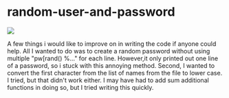 # random-user-and-password

![](ghubpw.gif)

A few things i would like to improve on in writing the code if anyone could help. All I wanted to do was to create a random password without using multiple "pw[rand() %..." for each line. However,it only printed out one line of a password, so i stuck with this annoying method. Second, I wanted to convert the first character from the list of names from the file to lower case. I tried, but that didn't work either. I may have had to add sum additional functions in doing so, but I tried writing this quickly. 
